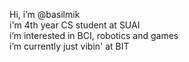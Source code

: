 Hi, i’m @basilmik  
i'm 4th year CS student at SUAI  
i’m interested in BCI, robotics and games  
i’m currently just vibin' at BIT

<!---
basilmik/basilmik is a ✨ special ✨ repository because its `README.md` (this file) appears on your GitHub profile.
You can click the Preview link to take a look at your changes.
--->
